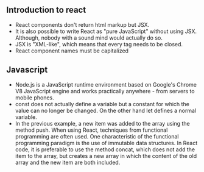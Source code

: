 ## Introduction to react
- React components don't return html markup but JSX.
- It is also possible to write React as "pure JavaScript" without using JSX. Although, nobody with a sound mind would actually do so.
- JSX is "XML-like", which means that every tag needs to be closed.
- React component names must be capitalized

## Javascript
- Node.js is a JavaScript runtime environment based on Google's Chrome V8 JavaScript engine and works practically anywhere - from servers to mobile phones. 
-  const does not actually define a variable but a constant for which the value can no longer be changed. On the other hand let defines a normal variable.
- In the previous example, a new item was added to the array using the method push. When using React, techniques from functional programming are often used. One characteristic of the functional programming paradigm is the use of immutable data structures. In React code, it is preferable to use the method concat, which does not add the item to the array, but creates a new array in which the content of the old array and the new item are both included.